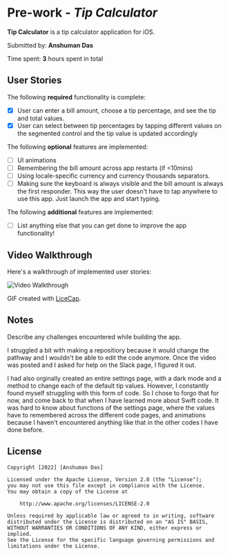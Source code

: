 # Pre-work - *Tip Calculator*

**Tip Calculator** is a tip calculator application for iOS.

Submitted by: **Anshuman Das**

Time spent: **3** hours spent in total

## User Stories

The following **required** functionality is complete:

* [X] User can enter a bill amount, choose a tip percentage, and see the tip and total values.
* [X] User can select between tip percentages by tapping different values on the segmented control and the tip value is updated accordingly

The following **optional** features are implemented:

* [ ] UI animations
* [ ] Remembering the bill amount across app restarts (if <10mins)
* [ ] Using locale-specific currency and currency thousands separators.
* [ ] Making sure the keyboard is always visible and the bill amount is always the first responder. This way the user doesn't have to tap anywhere to use this app. Just launch the app and start typing.

The following **additional** features are implemented:

- [ ] List anything else that you can get done to improve the app functionality!

## Video Walkthrough

Here's a walkthrough of implemented user stories:

<img src='http://g.recordit.co/Fmu9r2cWEk.gif' title='Video Walkthrough' width='' alt='Video Walkthrough' />

GIF created with [LiceCap](http://www.cockos.com/licecap/).

## Notes

Describe any challenges encountered while building the app.

I struggled a bit with making a repositiory because it would change the pathway and I wouldn't be able to edit the code anymore. Once the video was posted and I asked for help on the Slack page, I figured it out. 

I had also orginally created an entire settings page, with a dark mode and a method to change each of the default tip values. However, I constantly found myself struggling with this form of code. So I chose to forgo that for now, and come back to that when I have learned more about Swift code. It was hard to know about functions of the settings page, where the values have to remembered across the different code pages, and animations because I haven't encountered anything like that in the other codes I have done before. 

## License

    Copyright [2022] [Anshuman Das]

    Licensed under the Apache License, Version 2.0 (the "License");
    you may not use this file except in compliance with the License.
    You may obtain a copy of the License at

        http://www.apache.org/licenses/LICENSE-2.0

    Unless required by applicable law or agreed to in writing, software
    distributed under the License is distributed on an "AS IS" BASIS,
    WITHOUT WARRANTIES OR CONDITIONS OF ANY KIND, either express or implied.
    See the License for the specific language governing permissions and
    limitations under the License.

